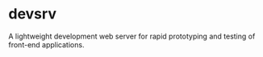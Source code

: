 # devsrv
A lightweight development web server for rapid prototyping and testing of front-end applications.
